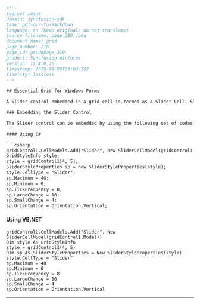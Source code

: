 ```html
<!-- 
source: image
domain: syncfusion-sdk
task: pdf-ocr-to-markdown
language: en (keep original; do not translate)
source_filename: page_219.jpeg
document_name: grid
page_number: 219
page_id: grid#page_219
product: Syncfusion Winforms
version: 11.4.0.26
timestamp: 2025-08-09T06:03:38Z
fidelity: lossless
-->

## Essential Grid for Windows Forms

A Slider control embedded in a grid cell is termed as a Slider Cell. Slider control can be embedded in the grid cells by using Slider cell type. The class **SliderStyleProperties** provides custom properties specific to the Slider control. All the properties support the style inheritance mechanism.

### Embedding the Slider Control

The Slider control can be embedded by using the following set of codes:

#### Using C#

```csharp
gridControl1.CellModels.Add("Slider", new SliderCellModel(gridControl1.Model));
GridStyleInfo style;
style = gridControl1[4, 5];
SliderStyleProperties sp = new SliderStyleProperties(style);
style.CellType = "Slider";
sp.Maximum = 40;
sp.Minimum = 0;
sp.TickFrequency = 8;
sp.LargeChange = 16;
sp.SmallChange = 4;
sp.Orientation = Orientation.Vertical;
```

#### Using VB.NET

```vb.net
gridControl1.CellModels.Add("Slider", New SliderCellModel(gridControl1.Model))
Dim style As GridStyleInfo
style = gridControl1(4, 5)
Dim sp As SliderStyleProperties = New SliderStyleProperties(style)
style.CellType = "Slider"
sp.Maximum = 40
sp.Minimum = 0
sp.TickFrequency = 8
sp.LargeChange = 16
sp.SmallChange = 4
sp.Orientation = Orientation.Vertical
```

---

<!-- tags: [product, grid, slider control, slider cell, slider style properties, winforms] keywords: [slidercontrol, grid cell embedding, custom properties, style inheritance, csharp, vb.net, orientation] -->
```